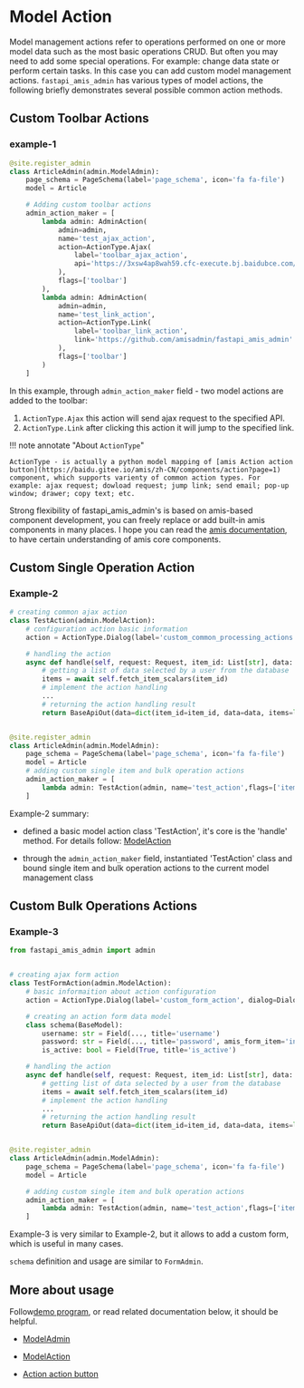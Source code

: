 # Model Action

 Model management actions refer to operations performed on one or more model data such as the most basic operations CRUD. But often you may need to add some special operations. For example: change data state or perform certain tasks. In this case you can add custom model management actions.
`fastapi_amis_admin` has various types of model actions, the following briefly demonstrates several possible common action methods.

## Custom Toolbar Actions

### example-1

```python
@site.register_admin
class ArticleAdmin(admin.ModelAdmin):
    page_schema = PageSchema(label='page_schema', icon='fa fa-file')
    model = Article

    # Adding custom toolbar actions
    admin_action_maker = [
        lambda admin: AdminAction(
            admin=admin,
            name='test_ajax_action',
            action=ActionType.Ajax(
                label='toolbar_ajax_action',
                api='https://3xsw4ap8wah59.cfc-execute.bj.baidubce.com/api/amis-mock/mock2/form/saveForm'
            ),
            flags=['toolbar']
        ),
        lambda admin: AdminAction(
            admin=admin,
            name='test_link_action',
            action=ActionType.Link(
                label='toolbar_link_action',
                link='https://github.com/amisadmin/fastapi_amis_admin'
            ),
            flags=['toolbar']
        )
    ]

```

In this example, through `admin_action_maker` field - two model actions are added to the toolbar:

1. `ActionType.Ajax` this action will send ajax request to the specified API.
2. `ActionType.Link` after clicking this action it will jump to the specified link.

!!! note annotate "About `ActionType`"

    ActionType - is actually a python model mapping of [amis Action action button](https://baidu.gitee.io/amis/zh-CN/components/action?page=1) component, which supports varienty of common action types. For example: ajax request; dowload request; jump link; send email; pop-up window; drawer; copy text; etc.
    
   Strong flexibility of fastapi_amis_admin's is based on amis-based component development, you can freely replace or add built-in amis components in many places. I hope you can read the [amis documentation](https://baidu.gitee.io/amis/zh-CN/components/page), to have certain understanding of amis core components.

## Custom Single Operation Action

### Example-2

```python
# creating common ajax action
class TestAction(admin.ModelAction):
    # configuration action basic information
    action = ActionType.Dialog(label='custom_common_processing_actions', dialog=Dialog())

    # handling the action 
    async def handle(self, request: Request, item_id: List[str], data: Optional[BaseModel], **kwargs):
        # getting a list of data selected by a user from the database
        items = await self.fetch_item_scalars(item_id)
        # implement the action handling
        ...
        # returning the action handling result
        return BaseApiOut(data=dict(item_id=item_id, data=data, items=list(items)))


@site.register_admin
class ArticleAdmin(admin.ModelAdmin):
    page_schema = PageSchema(label='page_schema', icon='fa fa-file')
    model = Article
    # adding custom single item and bulk operation actions
    admin_action_maker = [
        lambda admin: TestAction(admin, name='test_action',flags=['item','bulk'])
    ]
```

Example-2 summary:

- defined a basic model action class 'TestAction', it's core is the 'handle' method.
  For details follow: [ModelAction](/amis_admin/ModelAction/#baseformadmin)

- through the `admin_action_maker` field, instantiated 'TestAction' class and bound single item and bulk operation actions to the current model management class


## Custom Bulk Operations Actions

### Example-3

```python
from fastapi_amis_admin import admin


# creating ajax form action
class TestFormAction(admin.ModelAction):
    # basic informaition about action configuration
    action = ActionType.Dialog(label='custom_form_action', dialog=Dialog())

    # creating an action form data model
    class schema(BaseModel):
        username: str = Field(..., title='username')
        password: str = Field(..., title='password', amis_form_item='input-password')
        is_active: bool = Field(True, title='is_active')

    # handling the action
    async def handle(self, request: Request, item_id: List[str], data: schema, **kwargs):
        # getting list of data selected by a user from the database
        items = await self.fetch_item_scalars(item_id)
        # implement the action handling
        ...
        # returning the action handling result
        return BaseApiOut(data=dict(item_id=item_id, data=data, items=list(items)))


@site.register_admin
class ArticleAdmin(admin.ModelAdmin):
    page_schema = PageSchema(label='page_schema', icon='fa fa-file')
    model = Article

    # adding custom single item and bulk operation actions
    admin_action_maker = [
        lambda admin: TestAction(admin, name='test_action',flags=['item','bulk'])
    ]

```

Example-3 is very similar to Example-2, but it allows to add a custom form, which is useful in many cases.

`schema` definition and usage are similar to `FormAdmin`.

## More about usage

Follow[demo program](https://github.com/amisadmin/fastapi_amis_admin_demo), or read related documentation below, it should be helpful.

- [ModelAdmin](/amis_admin/ModelAdmin/)

- [ModelAction](/amis_admin/ModelAction/#baseformadmin)

- [Action action button](https://baidu.gitee.io/amis/zh-CN/components/action?page=1)

